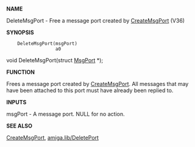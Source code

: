 
**NAME**

DeleteMsgPort - Free a message port created by [CreateMsgPort](CreateMsgPort)  (V36)

**SYNOPSIS**

```
    DeleteMsgPort(msgPort)
                  a0

```
void DeleteMsgPort(struct [MsgPort](MsgPort) *);

**FUNCTION**

Frees a message port created by [CreateMsgPort](CreateMsgPort).  All messages that
may have been attached to this port must have already been
replied to.

**INPUTS**

msgPort - A message port.  NULL for no action.

**SEE ALSO**

[CreateMsgPort](CreateMsgPort), [amiga.lib/DeletePort](amiga.lib/DeletePort)
